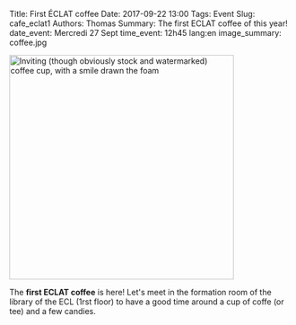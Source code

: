 Title: First ÉCLAT coffee 
Date: 2017-09-22 13:00
Tags: Event
Slug: cafe_eclat1
Authors: Thomas
Summary: The first ECLAT coffee of this year!
date_event: Mercredi 27 Sept
time_event: 12h45
lang:en
image_summary: coffee.jpg 


<img src="/images/coffee.jpg" style="width:400px;" alt="Inviting (though obviously stock and watermarked) coffee cup, with a smile drawn the foam">

The __first ECLAT coffee__ is here! Let's meet in the formation room of the library of the ECL (1rst floor) to have a good time around a cup of coffe (or tee) and a few candies.


